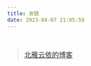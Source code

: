 ```yaml
---
title: 友链
date: 2023-04-07 21:05:59
---
```


<style>
    .friend-links-begin ~ * a {
        display: inline-block;
        color: #303030;
        font-size: 1rem;
        text-decoration: underline;
    }

    .friend-links-begin ~ * img {
        display: inline-block;
        vertical-align: middle;
        width: 2.5rem;
        height: 2.5rem;
        border-radius: 0;
        margin: 0 1rem 0 0;
    }
</style>
<br>
<div class="friend-links-begin"></div>

> [北雁云依的博客](https://blog.yunyi.beiyan.us)
